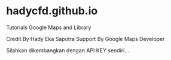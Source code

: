 # hadycfd.github.io
Tutorials Google Maps and Library

Credit By Hady Eka Saputra 
Support By Google Maps Developer

Silahkan dikembangkan dengan API KEY sendiri... 
